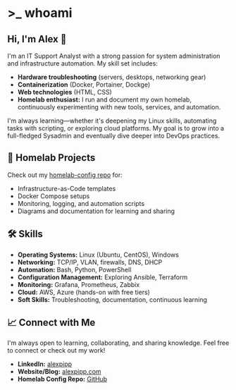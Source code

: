 # >_ whoami

## Hi, I'm Alex 👋

I'm an IT Support Analyst with a strong passion for system administration and infrastructure automation. My skill set includes:

- **Hardware troubleshooting** (servers, desktops, networking gear)
- **Containerization** (Docker, Portainer, Dockge)
- **Web technologies** (HTML, CSS)
- **Homelab enthusiast:** I run and document my own homelab, continuously experimenting with new tools, services, and automation.

I'm always learning—whether it's deepening my Linux skills, automating tasks with scripting, or exploring cloud platforms. My goal is to grow into a full-fledged Sysadmin and eventually dive deeper into DevOps practices.



## 🚀 Homelab Projects

Check out my [homelab-config repo](https://github.com/cachemeh/homelab-config) for:

- Infrastructure-as-Code templates
- Docker Compose setups
- Monitoring, logging, and automation scripts
- Diagrams and documentation for learning and sharing



## 🛠️ Skills

- **Operating Systems:** Linux (Ubuntu, CentOS), Windows
- **Networking:** TCP/IP, VLAN, firewalls, DNS, DHCP
- **Automation:** Bash, Python, PowerShell
- **Configuration Management:** Exploring Ansible, Terraform
- **Monitoring:** Grafana, Prometheus, Zabbix
- **Cloud:** AWS, Azure (hands-on with free tiers)
- **Soft Skills:** Troubleshooting, documentation, continuous learning



## 📈 Connect with Me

I'm always open to learning, collaborating, and sharing knowledge. Feel free to connect or check out my work!

- **LinkedIn:** [alexpipp](https://www.linkedin.com/in/alexpipp)
- **Website/Blog:** [alexpipp.com](https://alexpipp.com)
- **Homelab Config Repo:** [GitHub](https://github.com/alexpipp/homelab-config)

